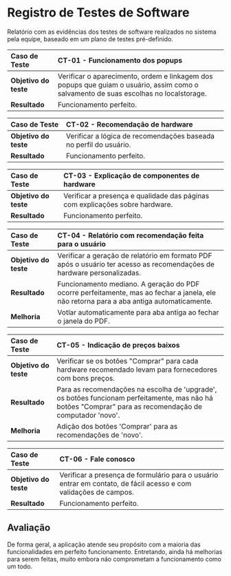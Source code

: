 # Registro de Testes de Software

Relatório com as evidências dos testes de software realizados no sistema pela equipe, baseado em um plano de testes pré-definido.

|Caso de Teste | CT-01 - Funcionamento dos popups|
|:--|:--|
|**Objetivo do teste**|Verificar o aparecimento, ordem e linkagem dos popups que guiam o usuário, assim como o salvamento de suas escolhas no localstorage.|
|**Resultado**|Funcionamento perfeito.|

|Caso de Teste | CT-02 - Recomendação de hardware|
|:--|:--|
|**Objetivo do teste**|Verificar a lógica de recomendações baseada no perfil do usuário.|
|**Resultado**|Funcionamento perfeito.|

|Caso de Teste | CT-03 - Explicação de componentes de hardware|
|:--|:--|
|**Objetivo do teste**|Verificar a presença e qualidade das páginas com explicações sobre hardware.|
|**Resultado**|Funcionamento perfeito.|

|Caso de Teste | CT-04 - Relatório com recomendação feita para o usuário|
|:--|:--|
|**Objetivo do teste**|Verificar a geração de relatório em formato PDF após o usuário ter acesso as recomendações de hardware personalizadas.|
|**Resultado**|Funcionamento mediano. A geração do PDF ocorre perfeitamente, mas ao fechar a janela, ele não retorna para a aba antiga automaticamente.|
|**Melhoria**|Votlar automaticamente para aba antiga ao fechar o janela do PDF.|

|Caso de Teste | CT-05 - Indicação de preços baixos|
|:--|:--|
|**Objetivo do teste**|Verificar se os botões "Comprar" para cada hardware recomendado levam para fornecedores com bons preços.|
|**Resultado**|Para as recomendações na escolha de 'upgrade', os botões funcionam perfeitamente, mas não há botões "Comprar" para as recomendação de computador 'novo'.|
|**Melhoria**|Adição dos botões 'Comprar' para as recomendações de 'novo'.|


|Caso de Teste | CT-06 - Fale conosco|
|:--|:--|
|**Objetivo do teste**|Verificar a presença de formulário para o usuário entrar em contato, de fácil acesso e com validações de campos.|
|**Resultado**|Funcionamento perfeito.|

## Avaliação

De forma geral, a aplicação atende seu propósito com a maioria das funcionalidades em perfeito funcionamento. Entretando, ainda há melhorias para serem feitas, muito embora não comprometam a funcionamento como um todo.